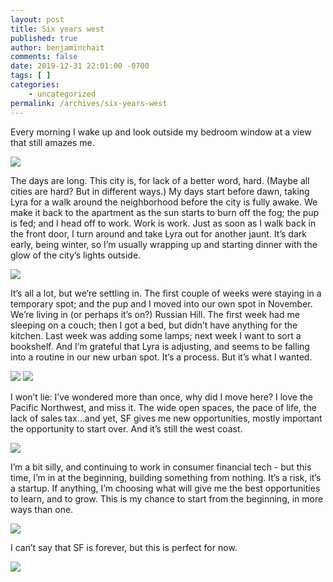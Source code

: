 ```yaml
---
layout: post
title: Six years west
published: true
author: benjaminchait
comments: false
date: 2019-12-31 22:01:00 -0700
tags: [ ]
categories:
    - uncategorized
permalink: /archives/six-years-west
---
```

Every morning I wake up and look outside my bedroom window at a view that still amazes me.

![][1]

The days are long. This city is, for lack of a better word, hard. (Maybe all cities are hard? But in different ways.) My days start before dawn, taking Lyra for a walk around the neighborhood before the city is fully awake. We make it back to the apartment as the sun starts to burn off the fog; the pup is fed; and I head off to work. Work is work. Just as soon as I walk back in the front door, I turn around and take Lyra out for another jaunt. It’s dark early, being winter, so I’m usually wrapping up and starting dinner with the glow of the city’s lights outside.

![][2]

It’s all a lot, but we’re settling in. The first couple of weeks were staying in a temporary spot; and the pup and I moved into our own spot in November. We’re living in (or perhaps it’s on?) Russian Hill. The first week had me sleeping on a couch; then I got a bed, but didn’t have anything for the kitchen. Last week was adding some lamps; next week I want to sort a bookshelf. And I’m grateful that Lyra is adjusting, and seems to be falling into a routine in our new urban spot. It’s a process. But it’s what I wanted.

![][3]
![][4]

I won’t lie: I’ve wondered more than once, why did I move here? I love the Pacific Northwest, and miss it. The wide open spaces, the pace of life, the lack of sales tax…and yet, SF gives me new opportunities, mostly important the opportunity to start over. And it’s still the west coast.

![][5]

I’m a bit silly, and continuing to work in consumer financial tech - but this time, I’m in at the beginning, building something from nothing. It’s a risk, it’s a startup. If anything, I’m choosing what will give me the best opportunities to learn, and to grow. This is my chance to start from the beginning, in more ways than one.

![][6]

I can’t say that SF is forever, but this is perfect for now.

![][7]

 [1]: /wp-content/uploads/2019/12/IMG_1457.jpeg
 [2]: /wp-content/uploads/2019/12/IMG_1761.jpeg
 [3]: /wp-content/uploads/2019/12/IMG_1545.jpeg
 [4]: /wp-content/uploads/2019/12/IMG_1719.jpeg
 [5]: /wp-content/uploads/2019/12/IMG_0856.jpeg
 [6]: /wp-content/uploads/2019/12/IMG_1768.jpeg
 [7]: /wp-content/uploads/2019/12/IMG_1882.jpeg
